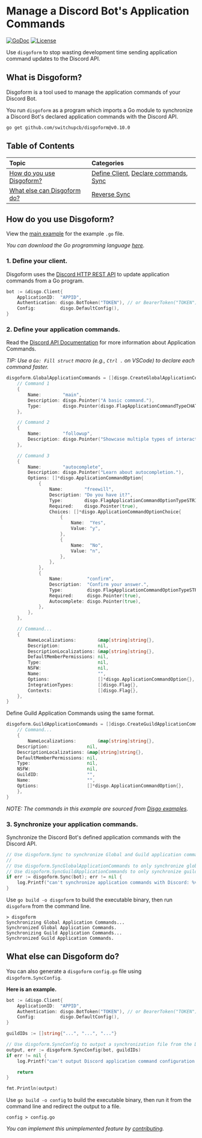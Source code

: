 # Manage a Discord Bot's Application Commands

[![GoDoc](https://img.shields.io/badge/godoc-reference-5272B4.svg?style=for-the-badge&logo=appveyor&logo=appveyor)](https://pkg.go.dev/github.com/switchupcb/disgoform)
[![License](https://img.shields.io/github/license/switchupcb/disgoform.svg?style=for-the-badge)](https://github.com/switchupcb/disgoform/blob/main/LICENSE)

Use `disgoform` to stop wasting development time sending application command updates to the Discord API.

## What is Disgoform?
Disgoform is a tool used to manage the application commands of your Discord Bot.

You run `disgoform` as a program which imports a Go module to synchronize a Discord Bot's declared application commands with the Discord API.

```
go get github.com/switchupcb/disgoform@v0.10.0
```

## Table of Contents

| Topic                                                      | Categories                                                                                                                                        |
| :--------------------------------------------------------- | :------------------------------------------------------------------------------------------------------------------------------------------------ |
| [How do you use Disgoform?](#how-do-you-use-disgoform)     | [Define Client](#1-define-your-client), [Declare commands](#2-define-your-application-commands), [Sync](#3-synchronize-your-application-commands) |
| [What else can Disgoform do?](#what-else-can-disgoform-do) | [Reverse Sync](#what-else-can-disgoform-do)                                                                                                       |

## How do you use Disgoform?

View the [main example](_example\main.go) for the example `.go` file.

_You can download the Go programming language [here](https://go.dev/learn/)._

### 1. Define your client.

Disgoform uses the [Discord HTTP REST API](https://github.com/switchupcb/disgo/blob/v10/_contribution/concepts/REQUESTS.md) to update application commands from a Go program.

```go
bot := &disgo.Client{
    ApplicationID:  "APPID",
    Authentication: disgo.BotToken("TOKEN"), // or BearerToken("TOKEN")
    Config:         disgo.DefaultConfig(),
}
```

### 2. Define your application commands.

Read the [Discord API Documentation](https://discord.com/developers/docs/interactions/application-commands#application-commands) for more information about Application Commands.

_TIP: Use a `Go: Fill struct` macro (e.g., `Ctrl .` on VSCode) to declare each command faster._

```go
disgoform.GlobalApplicationCommands = []disgo.CreateGlobalApplicationCommand{
    // Command 1
    {
        Name:        "main",
        Description: disgo.Pointer("A basic command."),
        Type:        disgo.Pointer(disgo.FlagApplicationCommandTypeCHAT_INPUT),
    },

    // Command 2
    {
        Name:        "followup",
        Description: disgo.Pointer("Showcase multiple types of interaction responses."),
    },

    // Command 3
    {
        Name:        "autocomplete",
        Description: disgo.Pointer("Learn about autocompletion."),
        Options: []*disgo.ApplicationCommandOption{
            {
                Name:        "freewill",
                Description: "Do you have it?",
                Type:        disgo.FlagApplicationCommandOptionTypeSTRING,
                Required:    disgo.Pointer(true),
                Choices: []*disgo.ApplicationCommandOptionChoice{
                    {
                        Name:  "Yes",
                        Value: "y",
                    },
                    {
                        Name:  "No",
                        Value: "n",
                    },
                },
            },
            {
                Name:         "confirm",
                Description:  "Confirm your answer.",
                Type:         disgo.FlagApplicationCommandOptionTypeSTRING,
                Required:     disgo.Pointer(true),
                Autocomplete: disgo.Pointer(true),
            },
        },
    },

    // Command...
    {
        NameLocalizations:        &map[string]string{},
        Description:              nil,
        DescriptionLocalizations: &map[string]string{},
        DefaultMemberPermissions: nil,
        Type:                     nil,
        NSFW:                     nil,
        Name:                     "",
        Options:                  []*disgo.ApplicationCommandOption{},
        IntegrationTypes:         []disgo.Flag{},
        Contexts:                 []disgo.Flag{},
    },
}
```

Define Guild Application Commands using the same format.

```go
disgoform.GuildApplicationCommands = []disgo.CreateGuildApplicationCommand{
    // Command...
    {
        NameLocalizations:        &map[string]string{},
	Description:              nil,
	DescriptionLocalizations: &map[string]string{},
	DefaultMemberPermissions: nil,
	Type:                     nil,
	NSFW:                     nil,
	GuildID:                  "",
	Name:                     "",
	Options:                  []*disgo.ApplicationCommandOption{},
    },
}
```

_NOTE: The commands in this example are sourced from [Disgo examples](https://github.com/switchupcb/disgo/tree/v10/_examples/command)._

### 3. Synchronize your application commands.
Synchronize the Discord Bot's defined application commands with the Discord API.

```go
// Use disgoform.Sync to synchronize Global and Guild application commands.
//
// Use disgoform.SyncGlobalApplicationCommands to only synchronize global application commands.
// Use disgoform.SyncGuildApplicationCommands to only synchronize guild application commands.
if err := disgoform.Sync(bot); err != nil {
    log.Printf("can't synchronize application commands with Discord: %v", err)
}
```

Use `go build -o disgoform` to build the executable binary, then run `disgoform` from the command line.

```
> disgoform
Synchronizing Global Application Commands...
Synchronized Global Application Commands.
Synchronizing Guild Application Commands...
Synchronized Guild Application Commands.
```

## What else can Disgoform do?
You can also generate a `disgoform` `config.go` file using `disgoform.SyncConfig`.

**Here is an example.**

```go
bot := &disgo.Client{
    ApplicationID:  "APPID",
    Authentication: disgo.BotToken("TOKEN"), // or BearerToken("TOKEN")
    Config:         disgo.DefaultConfig(),
}

guildIDs := []string{"...", "...", "..."}

// Use disgoform.SyncConfig to output a synchronization file from the Discord Bot's current state.
output, err := disgoform.SyncConfig(bot, guildIDs)
if err != nil {
    log.Printf("can't output Discord application command configuration file: %v", err)

    return
}

fmt.Println(output)
```

Use `go build -o config` to build the executable binary, then run it from the command line and redirect the output to a file.

```
config > config.go
```

_You can implement this unimplemented feature by [contributing](/_contribution/CONTRIBUTING.md)._
